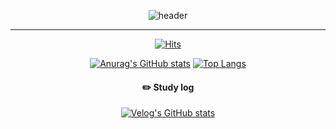 <div align="center">

  ![header](https://capsule-render.vercel.app/api?type=waving&color=gradient&customColorList=0,2,2,14,30&height=300&section=header&text=Welcome%20to%20my%20GitHub&animation=fadeIn&fontSize=60)

-------
[![Hits](https://hits.seeyoufarm.com/api/count/incr/badge.svg?url=https%3A%2F%2Fgithub.com%2FUralauah&count_bg=%23A588F9&title_bg=%23555555&icon=&icon_color=%23818181&title=GITHUB&edge_flat=false)](https://github.com/Uralauah)

[![Anurag's GitHub stats](https://github-readme-stats.vercel.app/api?username=Uralauah&count_private=true&show_icons=true&theme=material-palenight)](https://github.com/Uralauah)
[![Top Langs](https://github-readme-stats.vercel.app/api/top-langs/?username=Uralauah&layout=compact&theme=material-palenight)](https://github.com/Uralauah)

#### :pencil2: Study log

[![Velog's GitHub stats](https://velog-readme-stats.vercel.app/api?name=tmdgus5115&tag=백준)](https://velog.io/@tmdgus5115)
</div>
